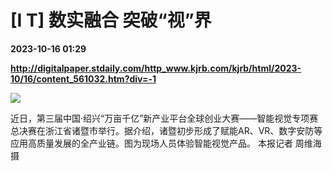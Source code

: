# [I T] 数实融合 突破“视”界

**2023-10-16 01:29**

**http://digitalpaper.stdaily.com/http_www.kjrb.com/kjrb/html/2023-10/16/content_561032.htm?div=-1**

![](http://digitalpaper.stdaily.com/http_www.kjrb.com/kjrb/images/2023-10/16/06/3493761_wangty1_1697185299732_b.jpg)

 近日，第三届中国·绍兴“万亩千亿”新产业平台全球创业大赛——智能视觉专项赛总决赛在浙江省诸暨市举行。据介绍，诸暨初步形成了赋能AR、VR、数字安防等应用高质量发展的全产业链。图为现场人员体验智能视觉产品。 本报记者 周维海摄